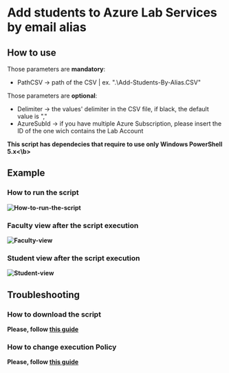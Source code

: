 # Add students to Azure Lab Services by email alias


## How to use

Those parameters are <b>mandatory</b>:
* PathCSV -> path of the CSV | ex. ".\Add-Students-By-Alias.CSV"

Those parameters are <b>optional</b>:
* Delimiter -> the values' delimiter in the CSV file, if black, the default value is ","
* AzureSubId -> if you have multiple Azure Subscription, please insert the ID of the one wich contains the Lab Account

<b>This script has dependecies that require to use only Windows PowerShell 5.x<\b>

## Example

### How to run the script
![How-to-run-the-script](https://github.com/AngelusGi/PowerShell/tree/master/Azure/Lab%20Services/Add%20students%20by%20alias/Screenshots/How-to-run-the-script.GIF)

### Faculty view after the script execution
![Faculty-view](https://github.com/AngelusGi/PowerShell/tree/master/Azure/Lab%20Services/Add%20students%20by%20alias/Screenshots/Faculty-view.GIF)

### Student view after the script execution
![Student-view](https://github.com/AngelusGi/PowerShell/tree/master/Azure/Lab%20Services/Add%20students%20by%20alias/Screenshots/Student-view.GIF)


## Troubleshooting

### How to download the script
Please, follow [this guide](https://github.com/AngelusGi/PowerShell/tree/master/Others/How%20to%20download%20single%20file%20from%20GitHub)

### How to change execution Policy
Please, follow [this guide](https://github.com/AngelusGi/PowerShell/tree/master/Others/Resolve%20errors%20about%20Execution%20Policy)